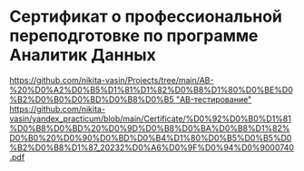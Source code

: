 # Сертификат о профессиональной переподготовке по программе Аналитик Данных

[https://github.com/nikita-vasin/Projects/tree/main/AB-%20%D0%A2%D0%B5%D1%81%D1%82%D0%B8%D1%80%D0%BE%D0%B2%D0%B0%D0%BD%D0%B8%D0%B5 "АB-тестирование"
](https://github.com/nikita-vasin/yandex_practicum/blob/main/Certificate/%D0%92%D0%B0%D1%81%D0%B8%D0%BD%20%D0%9D%D0%B8%D0%BA%D0%B8%D1%82%D0%B0%20%D0%90%D0%BD%D0%B4%D1%80%D0%B5%D0%B5%D0%B2%D0%B8%D1%87_20232%D0%A6%D0%9F%D0%94%D0%9000740.pdf)https://github.com/nikita-vasin/yandex_practicum/blob/main/Certificate/%D0%92%D0%B0%D1%81%D0%B8%D0%BD%20%D0%9D%D0%B8%D0%BA%D0%B8%D1%82%D0%B0%20%D0%90%D0%BD%D0%B4%D1%80%D0%B5%D0%B5%D0%B2%D0%B8%D1%87_20232%D0%A6%D0%9F%D0%94%D0%9000740.pdf
